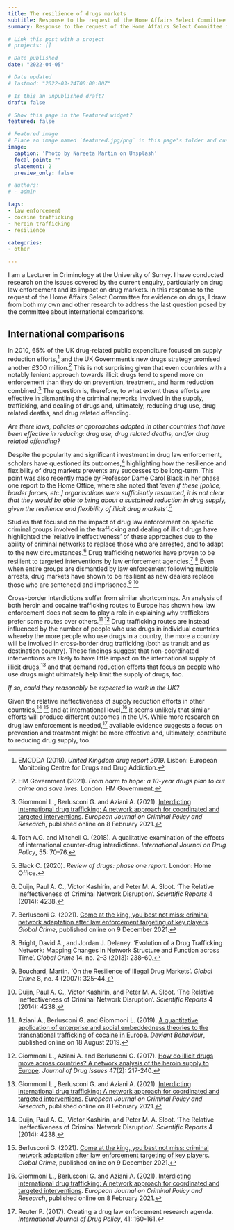 ```yaml
---
title: The resilience of drugs markets
subtitle: Response to the request of the Home Affairs Select Committee for evidence on drugs, submitted on 24th March 2022
summary: Response to the request of the Home Affairs Select Committee for evidence on drugs, submitted on 24th March 2022

# Link this post with a project
# projects: []

# Date published
date: "2022-04-05"

# Date updated
# lastmod: "2022-03-24T00:00:00Z"

# Is this an unpublished draft?
draft: false

# Show this page in the Featured widget?
featured: false

# Featured image
# Place an image named `featured.jpg/png` in this page's folder and customize its options here.
image:
  caption: 'Photo by Nareeta Martin on Unsplash'
  focal_point: ""
  placement: 2
  preview_only: false

# authors:
# - admin

tags:
- law enforcement
- cocaine trafficking
- heroin trafficking
- resilience

categories:
- other

---
```


I am a Lecturer in Criminology at the University of Surrey. I have conducted research on the issues covered by the current enquiry, particularly on drug law enforcement and its impact on drug markets. In this response to the request of the Home Affairs Select Committee for evidence on drugs, I draw from both my own and other research to address the last question posed by the committee about international comparisons.

## International comparisons

In 2010, 65% of the UK drug-related public expenditure focused on supply reduction efforts,[^fn1] and the UK Government’s new drugs strategy promised another £300 million.[^fn2] This is not surprising given that even countries with a notably lenient approach towards illicit drugs tend to spend more on enforcement than they do on prevention, treatment, and harm reduction combined.[^fn3] The question is, therefore, to what extent these efforts are effective in dismantling the criminal networks involved in the supply, trafficking, and dealing of drugs and, ultimately, reducing drug use, drug related deaths, and drug related offending.

*Are there laws, policies or approaches adopted in other countries that have been effective in reducing: drug use, drug related deaths, and/or drug related offending?*

Despite the popularity and significant investment in drug law enforcement, scholars have questioned its outcomes,[^fn4] highlighting how the resilience and flexibility of drug markets prevents any successes to be long-term. This point was also recently made by Professor Dame Carol Black in her phase one report to the Home Office, where she noted that *‘even if these [police, border forces, etc.] organisations were sufficiently resourced, it is not clear that they would be able to bring about a sustained reduction in drug supply, given the resilience and flexibility of illicit drug markets’*.[^fn5]

Studies that focused on the impact of drug law enforcement on specific criminal groups involved in the trafficking and dealing of illicit drugs have highlighted the ‘relative ineffectiveness’ of these approaches due to the ability of criminal networks to replace those who are arrested, and to adapt to the new circumstances.[^fn6] Drug trafficking networks have proven to be resilient to targeted interventions by law enforcement agencies.[^fn7] [^fn8] Even when entire groups are dismantled by law enforcement following multiple arrests, drug markets have shown to be resilient as new dealers replace those who are sentenced and imprisoned.[^fn9] [^fn10]

Cross-border interdictions suffer from similar shortcomings. An analysis of both heroin and cocaine trafficking routes to Europe has shown how law enforcement does not seem to play a role in explaining why traffickers prefer some routes over others.[^fn11] [^fn12] Drug trafficking routes are instead influenced by the number of people who use drugs in individual countries whereby the more people who use drugs in a country, the more a country will be involved in cross-border drug trafficking (both as transit and as destination country). These findings suggest that non-coordinated interventions are likely to have little impact on the international supply of illicit drugs,[^fn13] and that demand reduction efforts that focus on people who use drugs might ultimately help limit the supply of drugs, too.

*If so, could they reasonably be expected to work in the UK?*

Given the relative ineffectiveness of supply reduction efforts in other countries,[^fn14] [^fn15] and at international level,[^fn16] it seems unlikely that similar efforts will produce different outcomes in the UK. While more research on drug law enforcement is needed,[^fn17] available evidence suggests a focus on prevention and treatment might be more effective and, ultimately, contribute to reducing drug supply, too.

[^fn1]: EMCDDA (2019). *United Kingdom drug report 2019.* Lisbon: European Monitoring Centre for Drugs and Drug Addiction.

[^fn2]: HM Government (2021). *From harm to hope: a 10-year drugs plan to cut crime and save lives.* London: HM Government.

[^fn3]: Giommoni L., Berlusconi G. and Aziani A. (2021). [Interdicting international drug trafficking: A network approach for coordinated and targeted interventions](https://gberlu.netlify.app/publication/giommoni_et_al_2021/). *European Journal on Criminal Policy and Research*, published online on 8 February 2021.

[^fn4]: Toth A.G. and Mitchell O. (2018). A qualitative examination of the effects of international counter-drug interdictions. *International Journal on Drug Policy*, 55: 70–76.

[^fn5]: Black C. (2020). *Review of drugs: phase one report.* London: Home Office.

[^fn6]: Duijn, Paul A. C., Victor Kashirin, and Peter M. A. Sloot. ‘The Relative Ineffectiveness of Criminal Network Disruption’. *Scientific Reports* 4 (2014): 4238.

[^fn7]: Berlusconi G. (2021). [Come at the king, you best not miss: criminal network adaptation after law enforcement targeting of key players](https://gberlu.netlify.app/publication/berlusconi_2021/). *Global Crime*, published online on 9 December 2021.

[^fn8]: Bright, David A., and Jordan J. Delaney. ‘Evolution of a Drug Trafficking Network: Mapping Changes in Network Structure and Function across Time’. *Global Crime* 14, no. 2–3 (2013): 238–60.

[^fn9]: Bouchard, Martin. ‘On the Resilience of Illegal Drug Markets’. *Global Crime* 8, no. 4 (2007): 325–44.

[^fn10]: Duijn, Paul A. C., Victor Kashirin, and Peter M. A. Sloot. ‘The Relative Ineffectiveness of Criminal Network Disruption’. *Scientific Reports* 4 (2014): 4238.

[^fn11]: Aziani A., Berlusconi G. and Giommoni L. (2019). [A quantitative application of enterprise and social embeddedness theories to the transnational trafficking of cocaine in Europe](https://gberlu.netlify.app/publication/aziani_et_al_2019/). *Deviant Behaviour*, published online on 18 August 2019.

[^fn12]: Giommoni L., Aziani A. and Berlusconi G. (2017). [How do illicit drugs move across countries? A network analysis of the heroin supply to Europe](https://gberlu.netlify.app/publication/giommoni_et_al_2017/). *Journal of Drug Issues* 47(2): 217-240.

[^fn13]: Giommoni L., Berlusconi G. and Aziani A. (2021). [Interdicting international drug trafficking: A network approach for coordinated and targeted interventions](https://gberlu.netlify.app/publication/giommoni_et_al_2021/). *European Journal on Criminal Policy and Research*, published online on 8 February 2021.

[^fn14]: Duijn, Paul A. C., Victor Kashirin, and Peter M. A. Sloot. ‘The Relative Ineffectiveness of Criminal Network Disruption’. *Scientific Reports* 4 (2014): 4238.

[^fn15]: Berlusconi G. (2021). [Come at the king, you best not miss: criminal network adaptation after law enforcement targeting of key players](https://gberlu.netlify.app/publication/berlusconi_2021/). *Global Crime*, published online on 9 December 2021.

[^fn16]: Giommoni L., Berlusconi G. and Aziani A. (2021). [Interdicting international drug trafficking: A network approach for coordinated and targeted interventions](https://gberlu.netlify.app/publication/giommoni_et_al_2021/). *European Journal on Criminal Policy and Research*, published online on 8 February 2021.

[^fn17]: Reuter P. (2017). Creating a drug law enforcement research agenda. *International Journal of Drug Policy*, 41: 160-161.
